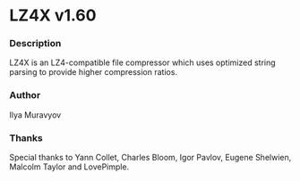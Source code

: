 # LZ4X v1.60

### Description
LZ4X is an LZ4-compatible file compressor which uses optimized string parsing to provide higher compression ratios.

### Author
Ilya Muravyov

### Thanks
Special thanks to Yann Collet, Charles Bloom, Igor Pavlov, Eugene Shelwien, Malcolm Taylor and LovePimple.
